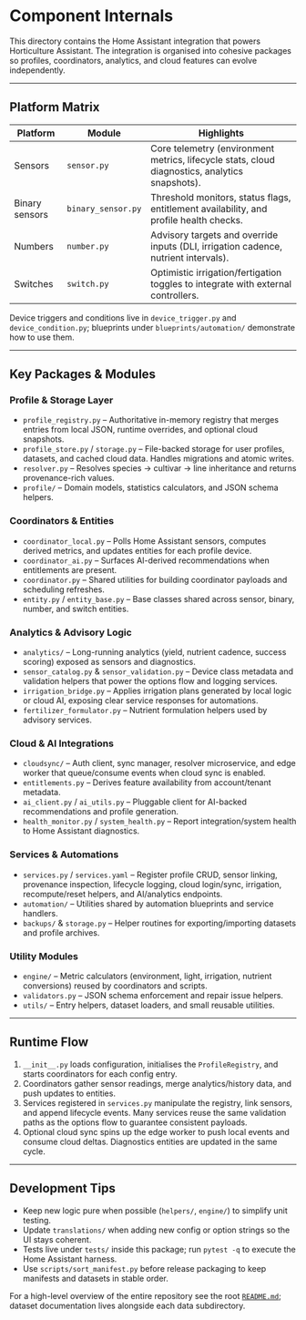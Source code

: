 # Component Internals

This directory contains the Home Assistant integration that powers Horticulture
Assistant. The integration is organised into cohesive packages so profiles,
coordinators, analytics, and cloud features can evolve independently.

---

## Platform Matrix

| Platform | Module | Highlights |
|----------|--------|------------|
| Sensors | `sensor.py` | Core telemetry (environment metrics, lifecycle stats, cloud diagnostics, analytics snapshots). |
| Binary sensors | `binary_sensor.py` | Threshold monitors, status flags, entitlement availability, and profile health checks. |
| Numbers | `number.py` | Advisory targets and override inputs (DLI, irrigation cadence, nutrient intervals). |
| Switches | `switch.py` | Optimistic irrigation/fertigation toggles to integrate with external controllers. |

Device triggers and conditions live in `device_trigger.py` and
`device_condition.py`; blueprints under `blueprints/automation/` demonstrate how
to use them.

---

## Key Packages & Modules

### Profile & Storage Layer

- `profile_registry.py` – Authoritative in-memory registry that merges entries
  from local JSON, runtime overrides, and optional cloud snapshots.
- `profile_store.py` / `storage.py` – File-backed storage for user profiles,
  datasets, and cached cloud data. Handles migrations and atomic writes.
- `resolver.py` – Resolves species → cultivar → line inheritance and returns
  provenance-rich values.
- `profile/` – Domain models, statistics calculators, and JSON schema helpers.

### Coordinators & Entities

- `coordinator_local.py` – Polls Home Assistant sensors, computes derived
  metrics, and updates entities for each profile device.
- `coordinator_ai.py` – Surfaces AI-derived recommendations when entitlements
  are present.
- `coordinator.py` – Shared utilities for building coordinator payloads and
  scheduling refreshes.
- `entity.py` / `entity_base.py` – Base classes shared across sensor, binary,
  number, and switch entities.

### Analytics & Advisory Logic

- `analytics/` – Long-running analytics (yield, nutrient cadence, success
  scoring) exposed as sensors and diagnostics.
- `sensor_catalog.py` & `sensor_validation.py` – Device class metadata and
  validation helpers that power the options flow and logging services.
- `irrigation_bridge.py` – Applies irrigation plans generated by local logic or
  cloud AI, exposing clear service responses for automations.
- `fertilizer_formulator.py` – Nutrient formulation helpers used by advisory
  services.

### Cloud & AI Integrations

- `cloudsync/` – Auth client, sync manager, resolver microservice, and edge
  worker that queue/consume events when cloud sync is enabled.
- `entitlements.py` – Derives feature availability from account/tenant metadata.
- `ai_client.py` / `ai_utils.py` – Pluggable client for AI-backed
  recommendations and profile generation.
- `health_monitor.py` / `system_health.py` – Report integration/system health to
  Home Assistant diagnostics.

### Services & Automations

- `services.py` / `services.yaml` – Register profile CRUD, sensor linking,
  provenance inspection, lifecycle logging, cloud login/sync, irrigation,
  recompute/reset helpers, and AI/analytics endpoints.
- `automation/` – Utilities shared by automation blueprints and service
  handlers.
- `backups/` & `storage.py` – Helper routines for exporting/importing datasets
  and profile archives.

### Utility Modules

- `engine/` – Metric calculators (environment, light, irrigation, nutrient
  conversions) reused by coordinators and scripts.
- `validators.py` – JSON schema enforcement and repair issue helpers.
- `utils/` – Entry helpers, dataset loaders, and small reusable utilities.

---

## Runtime Flow

1. `__init__.py` loads configuration, initialises the `ProfileRegistry`, and
   starts coordinators for each config entry.
2. Coordinators gather sensor readings, merge analytics/history data, and push
   updates to entities.
3. Services registered in `services.py` manipulate the registry, link sensors,
   and append lifecycle events. Many services reuse the same validation paths as
   the options flow to guarantee consistent payloads.
4. Optional cloud sync spins up the edge worker to push local events and consume
   cloud deltas. Diagnostics entities are updated in the same cycle.

---

## Development Tips

- Keep new logic pure when possible (`helpers/`, `engine/`) to simplify unit
  testing.
- Update `translations/` when adding new config or option strings so the UI
  stays coherent.
- Tests live under `tests/` inside this package; run `pytest -q` to execute the
  Home Assistant harness.
- Use `scripts/sort_manifest.py` before release packaging to keep manifests and
  datasets in stable order.

For a high-level overview of the entire repository see the root
[`README.md`](../../README.md); dataset documentation lives alongside each data
subdirectory.
